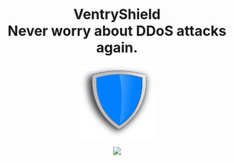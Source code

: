 <h1 align="center">
  VentryShield
<br />
  Never worry about DDoS attacks again.
<br />
</h1>
<p align="center"><img width="150px" height="150px" src="https://github.com/VentryShieldNET/.github/raw/main/logo.webp" /></p>
<p style="text-align:center;align:center"><img src="https://gpvc.arturio.dev/VentryShieldNET" /><p>
